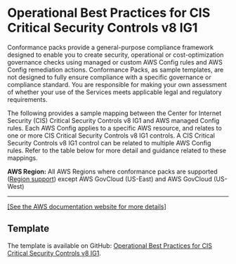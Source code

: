 # Operational Best Practices for CIS Critical Security Controls v8 IG1<a name="operational-best-practices-for-cis-critical-security-controls-v8"></a>

Conformance packs provide a general\-purpose compliance framework designed to enable you to create security, operational or cost\-optimization governance checks using managed or custom AWS Config rules and AWS Config remediation actions\. Conformance Packs, as sample templates, are not designed to fully ensure compliance with a specific governance or compliance standard\. You are responsible for making your own assessment of whether your use of the Services meets applicable legal and regulatory requirements\.

 The following provides a sample mapping between the Center for Internet Security \(CIS\) Critical Security Controls v8 IG1 and AWS managed Config rules\. Each AWS Config applies to a specific AWS resource, and relates to one or more CIS Critical Security Controls v8 IG1 controls\. A CIS Critical Security Controls v8 IG1 control can be related to multiple AWS Config rules\. Refer to the table below for more detail and guidance related to these mappings\.

**AWS Region:** All AWS Regions where conformance packs are supported \([Region support](https://docs.aws.amazon.com/config/latest/developerguide/conformance-packs.html#conformance-packs-regions)\) except AWS GovCloud \(US\-East\) and AWS GovCloud \(US\-West\)


****  
[\[See the AWS documentation website for more details\]](http://docs.aws.amazon.com/config/latest/developerguide/operational-best-practices-for-cis-critical-security-controls-v8.html)

## Template<a name="cis-critical-security-controls-v8-conformance-pack-sample"></a>

The template is available on GitHub: [ Operational Best Practices for CIS Critical Security Controls v8 IG1](https://github.com/awslabs/aws-config-rules/blob/master/aws-config-conformance-packs/Operational-Best-Practices-for-CIS-Critical-Security-Controls-v8-IG1.yaml)\.